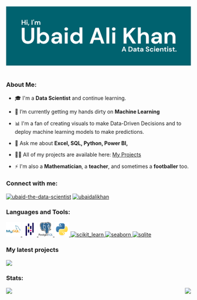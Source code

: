 ![MasterHead](https://github.com/Ubaid-The-Data-Scientist/My-Resources/blob/4b6eb65a242a56fd0e4bcda8ed9d79752a16458f/Ubaid%20Ali%20Khan.png)
<h1 align="center"></h1>
<h3 align="center"></h3>
<h3 align="left">About Me:</h3>

- 🎓 I'm a **Data Scientist** and continue learning.<br/>
- 🌱 I’m currently getting my hands dirty on **Machine Learning**
- 📊 I'm a fan of creating visuals to make Data-Driven Decisions and to deploy machine learning models to make predictions.<br/>
- 💬 Ask me about **Excel, SQL, Python, Power BI,**
  
- 👨‍💻 All of my projects are available here: [My Projects](https://mavenanalytics.io/profile/Ubaid-Ali-Khan/159494920?index&view=projects)
- ⚡ I'm also a **Mathematician**, a **teacher**, and sometimes a **footballer** too.

<h3 align="left">Connect with me:</h3>
<p align="left">
<a href="https://linkedin.com/in/ubaid-the-data-scientist" target="blank"><img align="center" src="https://raw.githubusercontent.com/rahuldkjain/github-profile-readme-generator/master/src/images/icons/Social/linked-in-alt.svg" alt="ubaid-the-data-scientist" height="30" width="40" /></a>
<a href="https://kaggle.com/ubaidalikhan" target="blank"><img align="center" src="https://raw.githubusercontent.com/rahuldkjain/github-profile-readme-generator/master/src/images/icons/Social/kaggle.svg" alt="ubaidalikhan" height="30" width="40" /></a>
</p>



<h3 align="left">Languages and Tools:</h3>
<p align="left"> <a href="https://www.mysql.com/" target="_blank" rel="noreferrer"> <img src="https://raw.githubusercontent.com/devicons/devicon/master/icons/mysql/mysql-original-wordmark.svg" alt="mysql" width="40" height="40"/> </a> <a href="https://pandas.pydata.org/" target="_blank" rel="noreferrer"> <img src="https://raw.githubusercontent.com/devicons/devicon/2ae2a900d2f041da66e950e4d48052658d850630/icons/pandas/pandas-original.svg" alt="pandas" width="40" height="40"/> </a> <a href="https://www.postgresql.org" target="_blank" rel="noreferrer"> <img src="https://raw.githubusercontent.com/devicons/devicon/master/icons/postgresql/postgresql-original-wordmark.svg" alt="postgresql" width="40" height="40"/> </a> <a href="https://www.python.org" target="_blank" rel="noreferrer"> <img src="https://raw.githubusercontent.com/devicons/devicon/master/icons/python/python-original.svg" alt="python" width="40" height="40"/> </a> <a href="https://scikit-learn.org/" target="_blank" rel="noreferrer"> <img src="https://upload.wikimedia.org/wikipedia/commons/0/05/Scikit_learn_logo_small.svg" alt="scikit_learn" width="40" height="40"/> </a> <a href="https://seaborn.pydata.org/" target="_blank" rel="noreferrer"> <img src="https://seaborn.pydata.org/_images/logo-mark-lightbg.svg" alt="seaborn" width="40" height="40"/> </a> <a href="https://www.sqlite.org/" target="_blank" rel="noreferrer"> <img src="https://www.vectorlogo.zone/logos/sqlite/sqlite-icon.svg" alt="sqlite" width="40" height="40"/> </a> </p>

### My latest projects
<a href="https://github.com/Ubaid-The-Data-Scientist/Dashboards">
  <!-- Change the `github-readme-stats.anuraghazra1.vercel.app` to `github-readme-stats.vercel.app`  -->
  <img align="center" src="https://github-readme-stats.vercel.app/api/pin/?username=ubaid-the-data-scientist&repo=Dashboards&theme=tokyonight" />
</a>    



<h3 align="left">Stats:</h3>
<p align="right">
<img align="left" src="https://github-readme-stats.vercel.app/api?username=ubaid-the-data-scientist&theme=tokyonight&show_icons=true" />
<img  float="right" src="https://github-readme-stats.vercel.app/api/top-langs/?username=ubaid-the-data-scientist&theme=tokyonight&show_icons=true" />
</p>

<!--
**Ubaid-The-Data-Scientist/Ubaid-The-Data-Scientist** is a ✨ _special_ ✨ repository because its `README.md` (this file) appears on your GitHub profile.

Here are some ideas to get you started:

- 🔭 I’m currently working on ...
- 🌱 I’m currently learning ...
- 👯 I’m looking to collaborate on ...
- 🤔 I’m looking for help with ...
- 💬 Ask me about ...
- 📫 How to reach me: ...
- 😄 Pronouns: ...
- ⚡ Fun fact: ...
-->
